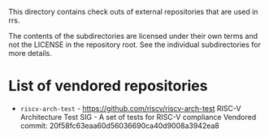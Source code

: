 This directory contains check outs of external repositories that are used in
rrs. 

The contents of the subdirectories are licensed under their own terms and not
the LICENSE in the repository root. See the individual subdirectories for more
details.

# List of vendored repositories

- `riscv-arch-test` - https://github.com/riscv/riscv-arch-test 
  RISC-V Architecture Test SIG - A set of tests for RISC-V compliance
  Vendored commit: 20f58fc63eaa60d56036690ca40d9008a3942ea8

